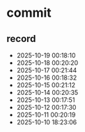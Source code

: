 # commit

## record
- 2025-10-19 00:18:10
- 2025-10-18 00:20:20
- 2025-10-17 00:21:44
- 2025-10-16 00:18:32
- 2025-10-15 00:21:12
- 2025-10-14 00:20:35
- 2025-10-13 00:17:51
- 2025-10-12 00:17:30
- 2025-10-11 00:20:19
- 2025-10-10 18:23:06
